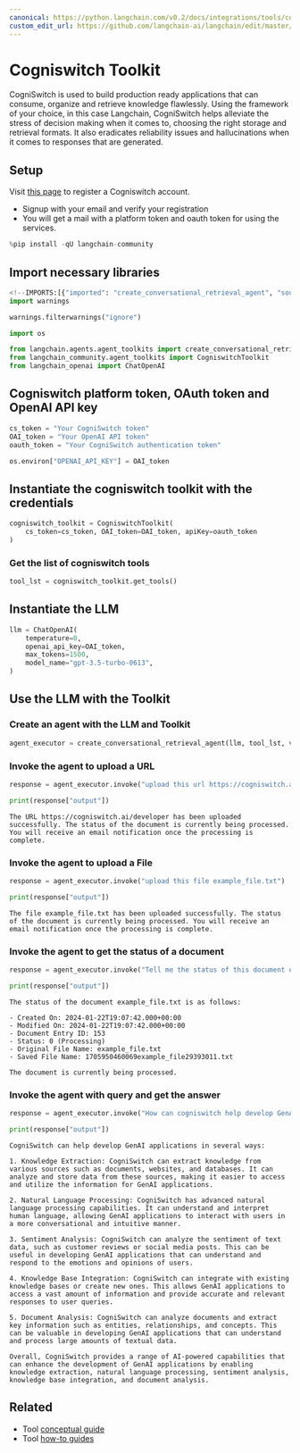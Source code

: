 ```yaml
---
canonical: https://python.langchain.com/v0.2/docs/integrations/tools/cogniswitch/
custom_edit_url: https://github.com/langchain-ai/langchain/edit/master/docs/docs/integrations/tools/cogniswitch.ipynb
---
```


# Cogniswitch Toolkit

CogniSwitch is used to build production ready applications that can consume, organize and retrieve knowledge flawlessly. Using the framework of your choice, in this case Langchain, CogniSwitch helps alleviate the stress of decision making when it comes to, choosing the right storage and retrieval formats. It also eradicates reliability issues and hallucinations when it comes to responses that are generated. 

## Setup

Visit [this page](https://www.cogniswitch.ai/developer?utm_source=langchain&utm_medium=langchainbuild&utm_id=dev) to register a Cogniswitch account.

- Signup with your email and verify your registration 
- You will get a mail with a platform token and oauth token for using the services.

```python
%pip install -qU langchain-community
```

## Import necessary libraries

```python
<!--IMPORTS:[{"imported": "create_conversational_retrieval_agent", "source": "langchain.agents.agent_toolkits", "docs": "https://api.python.langchain.com/en/latest/agents/langchain.agents.agent_toolkits.conversational_retrieval.openai_functions.create_conversational_retrieval_agent.html", "title": "Cogniswitch Toolkit"}, {"imported": "CogniswitchToolkit", "source": "langchain_community.agent_toolkits", "docs": "https://api.python.langchain.com/en/latest/agent_toolkits/langchain_community.agent_toolkits.cogniswitch.toolkit.CogniswitchToolkit.html", "title": "Cogniswitch Toolkit"}, {"imported": "ChatOpenAI", "source": "langchain_openai", "docs": "https://api.python.langchain.com/en/latest/chat_models/langchain_openai.chat_models.base.ChatOpenAI.html", "title": "Cogniswitch Toolkit"}]-->
import warnings

warnings.filterwarnings("ignore")

import os

from langchain.agents.agent_toolkits import create_conversational_retrieval_agent
from langchain_community.agent_toolkits import CogniswitchToolkit
from langchain_openai import ChatOpenAI
```

## Cogniswitch platform token, OAuth token and OpenAI API key

```python
cs_token = "Your CogniSwitch token"
OAI_token = "Your OpenAI API token"
oauth_token = "Your CogniSwitch authentication token"

os.environ["OPENAI_API_KEY"] = OAI_token
```

## Instantiate the cogniswitch toolkit with the credentials

```python
cogniswitch_toolkit = CogniswitchToolkit(
    cs_token=cs_token, OAI_token=OAI_token, apiKey=oauth_token
)
```

### Get the list of cogniswitch tools

```python
tool_lst = cogniswitch_toolkit.get_tools()
```

## Instantiate the LLM

```python
llm = ChatOpenAI(
    temperature=0,
    openai_api_key=OAI_token,
    max_tokens=1500,
    model_name="gpt-3.5-turbo-0613",
)
```

## Use the LLM with the Toolkit

### Create an agent with the LLM and Toolkit

```python
agent_executor = create_conversational_retrieval_agent(llm, tool_lst, verbose=False)
```

### Invoke the agent to upload a URL

```python
response = agent_executor.invoke("upload this url https://cogniswitch.ai/developer")

print(response["output"])
```
```output
The URL https://cogniswitch.ai/developer has been uploaded successfully. The status of the document is currently being processed. You will receive an email notification once the processing is complete.
```
### Invoke the agent to upload a File

```python
response = agent_executor.invoke("upload this file example_file.txt")

print(response["output"])
```
```output
The file example_file.txt has been uploaded successfully. The status of the document is currently being processed. You will receive an email notification once the processing is complete.
```
### Invoke the agent to get the status of a document

```python
response = agent_executor.invoke("Tell me the status of this document example_file.txt")

print(response["output"])
```
```output
The status of the document example_file.txt is as follows:

- Created On: 2024-01-22T19:07:42.000+00:00
- Modified On: 2024-01-22T19:07:42.000+00:00
- Document Entry ID: 153
- Status: 0 (Processing)
- Original File Name: example_file.txt
- Saved File Name: 1705950460069example_file29393011.txt

The document is currently being processed.
```
### Invoke the agent with query and get the answer

```python
response = agent_executor.invoke("How can cogniswitch help develop GenAI applications?")

print(response["output"])
```
```output
CogniSwitch can help develop GenAI applications in several ways:

1. Knowledge Extraction: CogniSwitch can extract knowledge from various sources such as documents, websites, and databases. It can analyze and store data from these sources, making it easier to access and utilize the information for GenAI applications.

2. Natural Language Processing: CogniSwitch has advanced natural language processing capabilities. It can understand and interpret human language, allowing GenAI applications to interact with users in a more conversational and intuitive manner.

3. Sentiment Analysis: CogniSwitch can analyze the sentiment of text data, such as customer reviews or social media posts. This can be useful in developing GenAI applications that can understand and respond to the emotions and opinions of users.

4. Knowledge Base Integration: CogniSwitch can integrate with existing knowledge bases or create new ones. This allows GenAI applications to access a vast amount of information and provide accurate and relevant responses to user queries.

5. Document Analysis: CogniSwitch can analyze documents and extract key information such as entities, relationships, and concepts. This can be valuable in developing GenAI applications that can understand and process large amounts of textual data.

Overall, CogniSwitch provides a range of AI-powered capabilities that can enhance the development of GenAI applications by enabling knowledge extraction, natural language processing, sentiment analysis, knowledge base integration, and document analysis.
```

## Related

- Tool [conceptual guide](/docs/concepts/#tools)
- Tool [how-to guides](/docs/how_to/#tools)